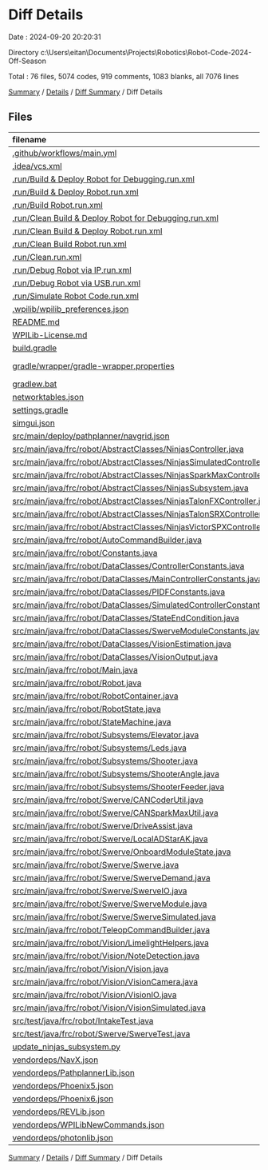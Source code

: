 # Diff Details

Date : 2024-09-20 20:20:31

Directory c:\\Users\\eitan\\Documents\\Projects\\Robotics\\Robot-Code-2024-Off-Season

Total : 76 files, 5074 codes, 919 comments, 1083 blanks, all 7076 lines

[Summary](results.md) / [Details](details.md) / [Diff Summary](diff.md) / Diff Details

## Files

| filename                                                                                                                                          | language        | code | comment | blank | total |
|:--------------------------------------------------------------------------------------------------------------------------------------------------|:----------------|-----:|--------:|------:|------:|
| [.github/workflows/main.yml](/.github/workflows/main.yml)                                                                                         | YAML            |   18 |       0 |     8 |    26 |
| [.idea/vcs.xml](/.idea/vcs.xml)                                                                                                                   | XML             |    6 |       0 |     1 |     7 |
| [.run/Build & Deploy Robot for Debugging.run.xml](/.run/Build%20&%20Deploy%20Robot%20for%20Debugging.run.xml)                                     | XML             |   26 |       0 |     1 |    27 |
| [.run/Build & Deploy Robot.run.xml](/.run/Build%20&%20Deploy%20Robot.run.xml)                                                                     | XML             |   26 |       0 |     1 |    27 |
| [.run/Build Robot.run.xml](/.run/Build%20Robot.run.xml)                                                                                           | XML             |   25 |       0 |     1 |    26 |
| [.run/Clean Build & Deploy Robot for Debugging.run.xml](/.run/Clean%20Build%20&%20Deploy%20Robot%20for%20Debugging.run.xml)                       | XML             |   27 |       0 |     1 |    28 |
| [.run/Clean Build & Deploy Robot.run.xml](/.run/Clean%20Build%20&%20Deploy%20Robot.run.xml)                                                       | XML             |   27 |       0 |     1 |    28 |
| [.run/Clean Build Robot.run.xml](/.run/Clean%20Build%20Robot.run.xml)                                                                             | XML             |   26 |       0 |     1 |    27 |
| [.run/Clean.run.xml](/.run/Clean.run.xml)                                                                                                         | XML             |   25 |       0 |     1 |    26 |
| [.run/Debug Robot via IP.run.xml](/.run/Debug%20Robot%20via%20IP.run.xml)                                                                         | XML             |   13 |       0 |     1 |    14 |
| [.run/Debug Robot via USB.run.xml](/.run/Debug%20Robot%20via%20USB.run.xml)                                                                       | XML             |   13 |       0 |     1 |    14 |
| [.run/Simulate Robot Code.run.xml](/.run/Simulate%20Robot%20Code.run.xml)                                                                         | XML             |   24 |       0 |     0 |    24 |
| [.wpilib/wpilib_preferences.json](/.wpilib/wpilib_preferences.json)                                                                               | JSON            |    6 |       0 |     0 |     6 |
| [README.md](/README.md)                                                                                                                           | Markdown        |   27 |       0 |    20 |    47 |
| [WPILib-License.md](/WPILib-License.md)                                                                                                           | Markdown        |   22 |       0 |     3 |    25 |
| [build.gradle](/build.gradle)                                                                                                                     | Gradle          |   99 |      20 |    27 |   146 |
| [gradle/wrapper/gradle-wrapper.properties](/gradle/wrapper/gradle-wrapper.properties)                                                             | Java Properties |    7 |       0 |     1 |     8 |
| [gradlew.bat](/gradlew.bat)                                                                                                                       | Batch           |   41 |      30 |    22 |    93 |
| [networktables.json](/networktables.json)                                                                                                         | JSON            |    1 |       0 |     1 |     2 |
| [settings.gradle](/settings.gradle)                                                                                                               | Gradle          |   28 |       0 |     3 |    31 |
| [simgui.json](/simgui.json)                                                                                                                       | JSON            |   47 |       0 |     1 |    48 |
| [src/main/deploy/pathplanner/navgrid.json](/src/main/deploy/pathplanner/navgrid.json)                                                             | JSON            |    1 |       0 |     0 |     1 |
| [src/main/java/frc/robot/AbstractClasses/NinjasController.java](/src/main/java/frc/robot/NinjasLib/NinjasController.java)                   | Java            |  125 |      71 |    30 |   226 |
| [src/main/java/frc/robot/AbstractClasses/NinjasSimulatedController.java](/src/main/java/frc/robot/NinjasLib/NinjasSimulatedController.java) | Java            |  126 |       0 |    25 |   151 |
| [src/main/java/frc/robot/AbstractClasses/NinjasSparkMaxController.java](/src/main/java/frc/robot/NinjasLib/NinjasSparkMaxController.java)   | Java            |  125 |       0 |    34 |   159 |
| [src/main/java/frc/robot/AbstractClasses/NinjasSubsystem.java](/src/main/java/frc/robot/NinjasLib/NinjasSubsystem.java)                     | Java            |   59 |      67 |    22 |   148 |
| [src/main/java/frc/robot/AbstractClasses/NinjasTalonFXController.java](/src/main/java/frc/robot/NinjasLib/NinjasTalonFXController.java)     | Java            |  102 |       0 |    22 |   124 |
| [src/main/java/frc/robot/AbstractClasses/NinjasTalonSRXController.java](/src/main/java/frc/robot/NinjasLib/NinjasTalonSRXController.java)   | Java            |   84 |       0 |    25 |   109 |
| [src/main/java/frc/robot/AbstractClasses/NinjasVictorSPXController.java](/src/main/java/frc/robot/NinjasLib/NinjasVictorSPXController.java) | Java            |   54 |       0 |    17 |    71 |
| [src/main/java/frc/robot/AutoCommandBuilder.java](/src/main/java/frc/robot/AutoCommandBuilder.java)                                               | Java            |   29 |      16 |     7 |    52 |
| [src/main/java/frc/robot/Constants.java](/src/main/java/frc/robot/Constants.java)                                                                 | Java            |  371 |      52 |    96 |   519 |
| [src/main/java/frc/robot/DataClasses/ControllerConstants.java](/src/main/java/frc/robot/DataClasses/ControllerConstants.java)                     | Java            |    5 |       9 |     3 |    17 |
| [src/main/java/frc/robot/DataClasses/MainControllerConstants.java](/src/main/java/frc/robot/DataClasses/MainControllerConstants.java)             | Java            |   17 |      24 |    15 |    56 |
| [src/main/java/frc/robot/DataClasses/PIDFConstants.java](/src/main/java/frc/robot/DataClasses/PIDFConstants.java)                                 | Java            |   51 |      30 |    17 |    98 |
| [src/main/java/frc/robot/DataClasses/SimulatedControllerConstants.java](/src/main/java/frc/robot/DataClasses/SimulatedControllerConstants.java)   | Java            |   13 |       2 |     4 |    19 |
| [src/main/java/frc/robot/DataClasses/StateEndCondition.java](/src/main/java/frc/robot/DataClasses/StateEndCondition.java)                         | Java            |   11 |       0 |     4 |    15 |
| [src/main/java/frc/robot/DataClasses/SwerveModuleConstants.java](/src/main/java/frc/robot/DataClasses/SwerveModuleConstants.java)                 | Java            |   14 |       8 |     4 |    26 |
| [src/main/java/frc/robot/DataClasses/VisionEstimation.java](/src/main/java/frc/robot/DataClasses/VisionEstimation.java)                           | Java            |   12 |      10 |     6 |    28 |
| [src/main/java/frc/robot/DataClasses/VisionOutput.java](/src/main/java/frc/robot/DataClasses/VisionOutput.java)                                   | Java            |   15 |       9 |    11 |    35 |
| [src/main/java/frc/robot/Main.java](/src/main/java/frc/robot/Main.java)                                                                           | Java            |    8 |       3 |     5 |    16 |
| [src/main/java/frc/robot/Robot.java](/src/main/java/frc/robot/Robot.java)                                                                         | Java            |   52 |       0 |    19 |    71 |
| [src/main/java/frc/robot/RobotContainer.java](/src/main/java/frc/robot/RobotContainer.java)                                                       | Java            |   81 |       3 |    22 |   106 |
| [src/main/java/frc/robot/RobotState.java](/src/main/java/frc/robot/RobotState.java)                                                               | Java            |  126 |      53 |    21 |   200 |
| [src/main/java/frc/robot/StateMachine.java](/src/main/java/frc/robot/StateMachine.java)                                                           | Java            |  135 |      15 |    34 |   184 |
| [src/main/java/frc/robot/Subsystems/Elevator.java](/src/main/java/frc/robot/Subsystems/Elevator.java)                                             | Java            |   43 |       0 |    10 |    53 |
| [src/main/java/frc/robot/Subsystems/Leds.java](/src/main/java/frc/robot/Subsystems/Leds.java)                                                     | Java            |   47 |       6 |     7 |    60 |
| [src/main/java/frc/robot/Subsystems/Shooter.java](/src/main/java/frc/robot/Subsystems/Shooter.java)                                               | Java            |   27 |       0 |     9 |    36 |
| [src/main/java/frc/robot/Subsystems/ShooterAngle.java](/src/main/java/frc/robot/Subsystems/ShooterAngle.java)                                     | Java            |   38 |       0 |    10 |    48 |
| [src/main/java/frc/robot/Subsystems/ShooterFeeder.java](/src/main/java/frc/robot/Subsystems/ShooterFeeder.java)                                   | Java            |   41 |       0 |    10 |    51 |
| [src/main/java/frc/robot/Swerve/CANCoderUtil.java](/src/main/java/frc/robot/Swerve/CANCoderUtil.java)                                             | Java            |   12 |      24 |     4 |    40 |
| [src/main/java/frc/robot/Swerve/CANSparkMaxUtil.java](/src/main/java/frc/robot/Swerve/CANSparkMaxUtil.java)                                       | Java            |   38 |      30 |     6 |    74 |
| [src/main/java/frc/robot/Swerve/DriveAssist.java](/src/main/java/frc/robot/Swerve/DriveAssist.java)                                               | Java            |   97 |      22 |    25 |   144 |
| [src/main/java/frc/robot/Swerve/LocalADStarAK.java](/src/main/java/frc/robot/Swerve/LocalADStarAK.java)                                           | Java            |   57 |      32 |    14 |   103 |
| [src/main/java/frc/robot/Swerve/OnboardModuleState.java](/src/main/java/frc/robot/Swerve/OnboardModuleState.java)                                 | Java            |   39 |      14 |     5 |    58 |
| [src/main/java/frc/robot/Swerve/Swerve.java](/src/main/java/frc/robot/Swerve/Swerve.java)                                                         | Java            |   82 |      25 |    17 |   124 |
| [src/main/java/frc/robot/Swerve/SwerveDemand.java](/src/main/java/frc/robot/Swerve/SwerveDemand.java)                                             | Java            |   24 |       0 |     4 |    28 |
| [src/main/java/frc/robot/Swerve/SwerveIO.java](/src/main/java/frc/robot/Swerve/SwerveIO.java)                                                     | Java            |  224 |     116 |    57 |   397 |
| [src/main/java/frc/robot/Swerve/SwerveModule.java](/src/main/java/frc/robot/Swerve/SwerveModule.java)                                             | Java            |  145 |      25 |    34 |   204 |
| [src/main/java/frc/robot/Swerve/SwerveSimulated.java](/src/main/java/frc/robot/Swerve/SwerveSimulated.java)                                       | Java            |   32 |       0 |     6 |    38 |
| [src/main/java/frc/robot/TeleopCommandBuilder.java](/src/main/java/frc/robot/TeleopCommandBuilder.java)                                           | Java            |   40 |       0 |     6 |    46 |
| [src/main/java/frc/robot/Vision/LimelightHelpers.java](/src/main/java/frc/robot/Vision/LimelightHelpers.java)                                     | Java            |  918 |     102 |   234 | 1,254 |
| [src/main/java/frc/robot/Vision/NoteDetection.java](/src/main/java/frc/robot/Vision/NoteDetection.java)                                           | Java            |   40 |       7 |    12 |    59 |
| [src/main/java/frc/robot/Vision/Vision.java](/src/main/java/frc/robot/Vision/Vision.java)                                                         | Java            |    2 |       0 |     2 |     4 |
| [src/main/java/frc/robot/Vision/VisionCamera.java](/src/main/java/frc/robot/Vision/VisionCamera.java)                                             | Java            |   80 |      15 |    20 |   115 |
| [src/main/java/frc/robot/Vision/VisionIO.java](/src/main/java/frc/robot/Vision/VisionIO.java)                                                     | Java            |   91 |      41 |    23 |   155 |
| [src/main/java/frc/robot/Vision/VisionSimulated.java](/src/main/java/frc/robot/Vision/VisionSimulated.java)                                       | Java            |   38 |       0 |    10 |    48 |
| [src/test/java/frc/robot/IntakeTest.java](/src/test/java/frc/robot/IntakeTest.java)                                                               | Java            |    3 |      11 |     2 |    16 |
| [src/test/java/frc/robot/Swerve/SwerveTest.java](/src/test/java/frc/robot/Swerve/SwerveTest.java)                                                 | Java            |   10 |      17 |     5 |    32 |
| [update_ninjas_subsystem.py](/update_ninjas_subsystem.py)                                                                                         | Python          |   19 |      10 |    11 |    40 |
| [vendordeps/NavX.json](/vendordeps/NavX.json)                                                                                                     | JSON            |   40 |       0 |     0 |    40 |
| [vendordeps/PathplannerLib.json](/vendordeps/PathplannerLib.json)                                                                                 | JSON            |   38 |       0 |     0 |    38 |
| [vendordeps/Phoenix5.json](/vendordeps/Phoenix5.json)                                                                                             | JSON            |  151 |       0 |     0 |   151 |
| [vendordeps/Phoenix6.json](/vendordeps/Phoenix6.json)                                                                                             | JSON            |  339 |       0 |     0 |   339 |
| [vendordeps/REVLib.json](/vendordeps/REVLib.json)                                                                                                 | JSON            |   74 |       0 |     0 |    74 |
| [vendordeps/WPILibNewCommands.json](/vendordeps/WPILibNewCommands.json)                                                                           | JSON            |   38 |       0 |     1 |    39 |
| [vendordeps/photonlib.json](/vendordeps/photonlib.json)                                                                                           | JSON            |   57 |       0 |     0 |    57 |

[Summary](results.md) / [Details](details.md) / [Diff Summary](diff.md) / Diff Details
